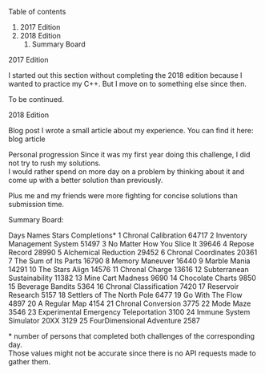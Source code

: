 


Table of contents

1. 2017 Edition
2. 2018 Edition
    1. Summary Board

2017 Edition

I started out this section without completing the 2018 edition because I wanted to practice my C++.
But I move on to something else since then.

To be continued.

2018 Edition

Blog post
I wrote a small article about my experience. You can find it here: blog article

Personal progression
Since it was my first year doing this challenge, I did not try to rush my solutions.   
I would rather spend on more day on a problem by thinking about it and come up with a better solution than previously.
   
Plus me and my friends were more fighting for concise solutions than submission time. 

Summary Board:

Days
Names
Stars
Completions*
1
Chronal
Calibration
64717
2
Inventory
Management System
51497
3
No
Matter How You Slice It
39646
4
Repose
Record
28990
5
Alchemical
Reduction
29452
6
Chronal
Coordinates
20361
7
The
Sum of Its Parts
16790
8
Memory
Maneuver
16440
9
Marble
Mania
14291
10
The
Stars Align
14576
11
Chronal
Charge
13616
12
Subterranean
Sustainability
11382
13
Mine
Cart Madness
9690
14
Chocolate
Charts
9850
15
Beverage
Bandits
5364
16
Chronal
Classification
7420
17
Reservoir
Research
5157
18
Settlers
of The North Pole
6477
19
Go
With The Flow
4897
20
A
Regular Map
4154
21
Chronal
Conversion
3775
22
Mode
Maze
3546
23
Experimental
Emergency Teleportation
3100
24
Immune
System Simulator 20XX
3129
25
FourDimensional
Adventure
2587

\* number of persons that completed both challenges of the corresponding day.   
Those values might not be accurate since there is no API requests made to gather them.